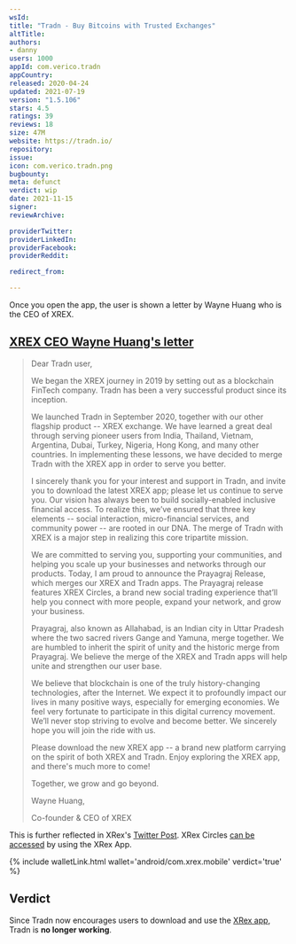 ```yaml
---
wsId: 
title: "Tradn - Buy Bitcoins with Trusted Exchanges"
altTitle: 
authors:
- danny
users: 1000
appId: com.verico.tradn
appCountry: 
released: 2020-04-24
updated: 2021-07-19
version: "1.5.106"
stars: 4.5
ratings: 39
reviews: 18
size: 47M
website: https://tradn.io/
repository: 
issue: 
icon: com.verico.tradn.png
bugbounty: 
meta: defunct
verdict: wip
date: 2021-11-15
signer: 
reviewArchive:

providerTwitter: 
providerLinkedIn: 
providerFacebook: 
providerReddit: 

redirect_from:

---
```


Once you open the app, the user is shown a letter by Wayne Huang who is the CEO of XREX.

## [XREX CEO Wayne Huang's letter](https://twitter.com/BitcoinWalletz/status/1458347183510462467?t=oP6ULhsuI5Twu_ECl4lcBA)

> Dear Tradn user,
>
> We began the XREX journey in 2019 by setting out as a blockchain FinTech company. Tradn has been a very successful product since its inception.
> 
> We launched Tradn in September 2020, together with our other flagship product -- XREX exchange. We have learned a great deal through serving pioneer users from India, Thailand, Vietnam, Argentina, Dubai, Turkey, Nigeria, Hong Kong, and many other countries. In implementing these lessons, we have decided to merge Tradn with the XREX app in order to serve you better.
>
> I sincerely thank you for your interest and support in Tradn, and invite you to download the latest XREX app; please let us continue to serve you. Our vision has always been to build socially-enabled inclusive financial access. To realize this, we’ve ensured that three key elements -- social interaction, micro-financial services, and community power -- are rooted in our DNA. The merge of Tradn with XREX is a major step in realizing this core tripartite mission.
>
> We are committed to serving you, supporting your communities, and helping you scale up your businesses and networks through our products. Today, I am proud to announce the Prayagraj Release, which merges our XREX and Tradn apps. The Prayagraj release features XREX Circles, a brand new social trading experience that’ll help you connect with more people, expand your network, and grow your business.
>
> Prayagraj, also known as Allahabad, is an Indian city in Uttar Pradesh where the two sacred rivers Gange and Yamuna, merge together. We are humbled to inherit the spirit of unity and the historic merge from Prayagraj. We believe the merge of the XREX and Tradn apps will help unite and strengthen our user base.
>
> We believe that blockchain is one of the truly history-changing technologies, after the Internet. We expect it to profoundly impact our lives in many positive ways, especially for emerging economies. We feel very fortunate to participate in this digital currency movement. We’ll never stop striving to evolve and become better. We sincerely hope you will join the ride with us.
>
>Please download the new XREX app -- a brand new platform carrying on the spirit of both XREX and Tradn. Enjoy exploring the XREX app, and there's much more to come!
>
> Together, we grow and go beyond.
>
>
> Wayne Huang,
>
> Co-founder & CEO of XREX

This is further reflected in XRex's [Twitter Post](https://mobile.twitter.com/xrexinc/status/1420969311573733380?lang=ca). XRex Circles [can be accessed](https://blog.xrex.io/xrex-circles-trade-together-and-earn-money-9bd6b843c6a4) by using the XRex App. 

{% include walletLink.html wallet='android/com.xrex.mobile' verdict='true' %}

## Verdict

Since Tradn now encourages users to download and use the [XRex app](https://walletscrutiny.com/android/com.xrex.mobile/), Tradn is **no longer working**.